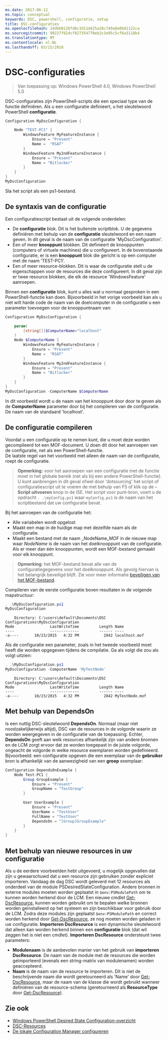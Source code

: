 ```yaml
---
ms.date: 2017-06-12
ms.topic: conceptual
keywords: DSC, powershell, configuratie, setup
title: DSC-configuraties
ms.openlocfilehash: 14db60126fd6c3d11d425a28c749a8e8b81122ca
ms.sourcegitcommit: 99227f62dcf827354770eb2c3e95c5cf6a3118b4
ms.translationtype: MT
ms.contentlocale: nl-NL
ms.lasthandoff: 03/15/2018
---
```

# <a name="dsc-configurations"></a>DSC-configuraties

>Van toepassing op: Windows PowerShell 4.0, Windows PowerShell 5.0

DSC-configuraties zijn PowerShell-scripts die een speciaal type van de functie definiëren. Als u een configuratie definieert, u het sleutelwoord PowerShell **configuratie**.

```powershell
Configuration MyDscConfiguration {

    Node "TEST-PC1" {
        WindowsFeature MyFeatureInstance {
            Ensure = "Present"
            Name =  "RSAT"
        }
        WindowsFeature My2ndFeatureInstance {
            Ensure = "Present"
            Name = "Bitlocker"
        }
    }
}
MyDscConfiguration

```

Sla het script als een ps1-bestand.

## <a name="configuration-syntax"></a>De syntaxis van de configuratie

Een configuratiescript bestaat uit de volgende onderdelen:

- De **configuratie** blok. Dit is het buitenste scriptblok. U de gegevens definiëren met behulp van de **configuratie** sleutelwoord en een naam geven. In dit geval is de naam van de configuratie 'MyDscConfiguration'.
- Een of meer **knooppunt** blokken. Dit definieert de knooppunten (computers of virtuele machines) die u configureert. In de bovenstaande configuratie, er is een **knooppunt** blok die gericht is op een computer met de naam 'TEST-PC1'.
- Een of meer resource-blokken. Dit is waar de configuratie stelt u de eigenschappen voor de resources die deze configureert. In dit geval zijn er twee resource blokken, die elk de resource 'WindowsFeature' aanroepen.

Binnen een **configuratie** blok, kunt u alles wat u normaal gesproken in een PowerShell-functie kan doen. Bijvoorbeeld in het vorige voorbeeld kan als u niet wilt harde code de naam van de doelcomputer in de configuratie u een parameter toevoegen voor de knooppuntnaam van:

```powershell
Configuration MyDscConfiguration {

    param(
        [string[]]$ComputerName="localhost"
    )
    Node $ComputerName {
        WindowsFeature MyFeatureInstance {
            Ensure = "Present"
            Name =  "RSAT"
        }
        WindowsFeature My2ndFeatureInstance {
            Ensure = "Present"
            Name = "Bitlocker"
        }
    }
}
MyDscConfiguration -ComputerName $ComputerName

```

In dit voorbeeld wordt u de naam van het knooppunt door door te geven als de **ComputerName** parameter door bij het compileren van de configuratie. De naam van de standaard 'localhost'.

## <a name="compiling-the-configuration"></a>De configuratie compileren

Voordat u een configuratie op te nemen kunt, die u moet deze worden gecompileerd tot een MOF-document. U doen dit door het aanroepen van de configuratie, net als een PowerShell-functie.  
De laatste regel van het voorbeeld met alleen de naam van de configuratie, roept de configuratie.

>**Opmerking:** voor het aanroepen van een configuratie met de functie moet in het globale bereik (net als bij een andere PowerShell-functie). 
>U kunt aanbrengen in dit geval ofwel door 'dotsourcing' het script of configuratiescript uit te voeren de met behulp van F5 of klik op de **-Script uitvoeren** knop in de ISE. 
>Het script voor punt-bron, voert u de opdracht `. .\myConfig.ps1` waar `myConfig.ps1` is de naam van het scriptbestand dat uw configuratie bevat.

Bij het aanroepen van de configuratie het:

- Alle variabelen wordt opgelost 
- Maakt een map in de huidige map met dezelfde naam als de configuratie.
- Maakt een bestand met de naam _NodeName_MOF in de nieuwe map waar _NodeName_ is de naam van het doelknooppunt van de configuratie. 
    Als er meer dan één knooppunten, wordt een MOF-bestand gemaakt voor elk knooppunt.

>**Opmerking**: het MOF-bestand bevat alle van de configuratiegegevens voor het doelknooppunt. Als gevolg hiervan is het belangrijk beveiligd blijft. 
>Zie voor meer informatie [beveiligen van het MOF-bestand](secureMOF.md).

Compileren van de eerste configuratie boven resultaten in de volgende mapstructuur:

```powershell
. .\MyDscConfiguration.ps1
MyDscConfiguration
```

```
    Directory: C:\users\default\Documents\DSC Configurations\MyDscConfiguration
Mode                LastWriteTime         Length Name                                                                                              
----                -------------         ------ ----                                                                                         
-a----       10/23/2015   4:32 PM           2842 localhost.mof
```  

Als de configuratie een parameter, zoals in het tweede voorbeeld moet heeft die worden opgegeven tijdens de compilatie. Ga als volgt die zou als volgt uitzien:

```powershell
. .\MyDscConfiguration.ps1
MyDscConfiguration -ComputerName 'MyTestNode'
```

```
    Directory: C:\users\default\Documents\DSC Configurations\MyDscConfiguration
Mode                LastWriteTime         Length Name                                                                                              
----                -------------         ------ ----                                                                                         
-a----       10/23/2015   4:32 PM           2842 MyTestNode.mof
```      

## <a name="using-dependson"></a>Met behulp van DependsOn

Is een nuttig DSC-sleutelwoord **DependsOn**. Normaal (maar niet noodzakelijkerwijs altijd), DSC van de resources in de volgorde waarin ze worden weergegeven in de configuratie van de toepassing. Echter, **DependsOn** geeft aan welk resources afhankelijk zijn van andere bronnen en de LCM zorgt ervoor dat ze worden toegepast in de juiste volgorde, ongeacht de volgorde in welke resource exemplaren worden gedefinieerd. Bijvoorbeeld: een configuratie opgeven die een exemplaar van de **gebruiker** bron is afhankelijk van de aanwezigheid van een **groep** exemplaar:

```powershell
Configuration DependsOnExample {
    Node Test-PC1 {
        Group GroupExample {
            Ensure = "Present"
            GroupName = "TestGroup"
        }

        User UserExample {
            Ensure = "Present"
            UserName = "TestUser"
            FullName = "TestUser"
            DependsOn = "[Group]GroupExample"
        }
    }
}

```

## <a name="using-new-resources-in-your-configuration"></a>Met behulp van nieuwe resources in uw configuratie

Als u de eerdere voorbeelden hebt uitgevoerd, u mogelijk opgevallen dat zijn u gewaarschuwd dat u een resource zijn gebruiken zonder expliciet importeren.
Vandaag de dag DSC wordt geleverd met 12 resources als onderdeel van de module PSDesiredStateConfiguration. Andere bronnen in externe modules moeten worden geplaatst in `$env:PSModulePath` om te kunnen worden herkend door de LCM. Een nieuwe cmdlet [Get-DscResource](https://technet.microsoft.com/library/dn521625.aspx), kunnen worden gebruikt om te bepalen welke bronnen worden geïnstalleerd op het systeem en zijn beschikbaar voor gebruik door de LCM. Zodra deze modules zijn geplaatst `$env:PSModulePath` en correct worden herkend door [Get-DscResource](https://technet.microsoft.com/library/dn521625.aspx), ze nog moeten worden geladen in uw configuratie. 
**Importeren DscResource** is een dynamische sleutelwoord dat alleen kan worden herkend binnen een **configuratie** blok (dat wil zeggen het is niet een cmdlet). 
**Importeren DscResource** ondersteunt twee parameters:
- **Modulenaam** is de aanbevolen manier van het gebruik van **importeren DscResource**. De naam van de module met de resources die worden geïmporteerd (evenals een string-matrix van modulenamen) worden geaccepteerd. 
- **Naam** is de naam van de resource te importeren. Dit is niet de beschrijvende naam die wordt geretourneerd als 'Name' door [Get-DscResource](https://technet.microsoft.com/library/dn521625.aspx), maar de naam van de klasse die wordt gebruikt wanneer definiëren van de resource-schema (geretourneerd als **ResourceType** door [Get-DscResource](https://technet.microsoft.com/library/dn521625.aspx)). 

## <a name="see-also"></a>Zie ook
* [Windows PowerShell Desired State Configuration-overzicht](overview.md)
* [DSC-Resources](resources.md)
* [De lokale Configuration Manager configureren](metaConfig.md)

